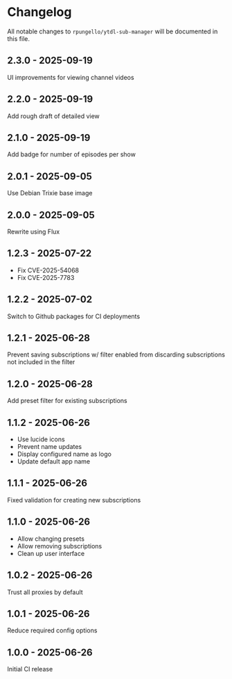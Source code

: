 # Changelog

All notable changes to `rpungello/ytdl-sub-manager` will be documented in this file.

## 2.3.0 - 2025-09-19

UI improvements for viewing channel videos

## 2.2.0 - 2025-09-19

Add rough draft of detailed view

## 2.1.0 - 2025-09-19

Add badge for number of episodes per show

## 2.0.1 - 2025-09-05

Use Debian Trixie base image

## 2.0.0 - 2025-09-05

Rewrite using Flux

## 1.2.3 - 2025-07-22

- Fix CVE-2025-54068
- Fix CVE-2025-7783

## 1.2.2 - 2025-07-02

Switch to Github packages for CI deployments

## 1.2.1 - 2025-06-28

Prevent saving subscriptions w/ filter enabled from discarding subscriptions not included in the filter

## 1.2.0 - 2025-06-28

Add preset filter for existing subscriptions

## 1.1.2 - 2025-06-26

- Use lucide icons
- Prevent name updates
- Display configured name as logo
- Update default app name

## 1.1.1 - 2025-06-26

Fixed validation for creating new subscriptions

## 1.1.0 - 2025-06-26

- Allow changing presets
- Allow removing subscriptions
- Clean up user interface

## 1.0.2 - 2025-06-26

Trust all proxies by default

## 1.0.1 - 2025-06-26

Reduce required config options

## 1.0.0 - 2025-06-26

Initial CI release
